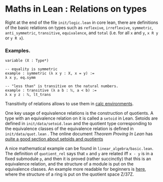 # Maths in Lean : Relations on types

Right at the end of the file `init/logic.lean` in core lean, there are
definitions of the basic relations on types such as `reflexive`,
`irreflexive`, `symmetric`, `anti_symmetric`, `transitive`,
`equivalence`, and `total` (i.e. for all `x` and `y`,
`x R y` or `y R x`).

### Examples.

```lean
variable (X : Type*)

-- equality is symmetric
example : symmetric (λ x y : X, x = y) := 
λ x y, eq.symm

-- "less than" is transitive on the natural numbers.
example : transitive (λ a b : ℕ, a < b) := 
λ x y z : ℕ, lt_trans
```

Transitivity of relations allows to use them in [calc environments](../extras/calc.md).

One key usage of equivalence relations is the construction of quotients.
A type with an equivalence relation on it is called a `setoid` in Lean.
Setoids are defined in `init/data/setoid.lean` and the quotient type
corresponding to the equivalence classes of the equivalence relation is
defined in `init/data/quot.lean` . The online document 
*Theorem Proving In Lean* has 
[quite a good section about setoids and quotients](https://leanprover.github.io/theorem_proving_in_lean/axioms_and_computation.html#quotients)

A nice mathematical example can be found in `linear_algebra/basic.lean`. The definition of `quotient_rel`
says that `x` and `y` are related iff `x - y` is in a fixed submodule `p`, and then it is proved
(rather succinctly) that this is an equivalence relation, and the structure of a module is put
on the equivalence classes. An example more readable for beginners is [here](https://github.com/kbuzzard/xena/blob/master/Examples/zmod37.lean), where the structure of a ring is put on the quotient space Z/37Z.
